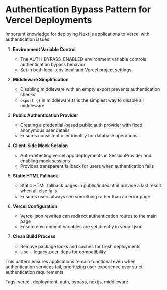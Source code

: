 # Authentication Bypass Pattern for Vercel Deployments

Important knowledge for deploying Next.js applications to Vercel with authentication issues:

1. **Environment Variable Control**
   - The AUTH_BYPASS_ENABLED environment variable controls authentication bypass behavior
   - Set in both local .env.local and Vercel project settings

2. **Middleware Simplification**
   - Disabling middleware with an empty export prevents authentication checks
   - `export {}` in middleware.ts is the simplest way to disable all middleware

3. **Public Authentication Provider**
   - Creating a credential-based public auth provider with fixed anonymous user details
   - Ensures consistent user identity for database operations

4. **Client-Side Mock Session**
   - Auto-detecting vercel.app deployments in SessionProvider and enabling mock sessions
   - Provides transparent fallback for users when authentication fails

5. **Static HTML Fallback**
   - Static HTML fallback pages in public/index.html provide a last resort when all else fails
   - Ensures users always see something rather than an error page

6. **Vercel Configuration**
   - Vercel.json rewrites can redirect authentication routes to the main page
   - Ensure environment variables are set directly in vercel.json

7. **Clean Build Process**
   - Remove package locks and caches for fresh deployments
   - Use --legacy-peer-deps for compatibility

This pattern ensures applications remain functional even when authentication services fail, prioritizing user experience over strict authentication requirements.

Tags: vercel, deployment, auth, bypass, nextjs, middleware